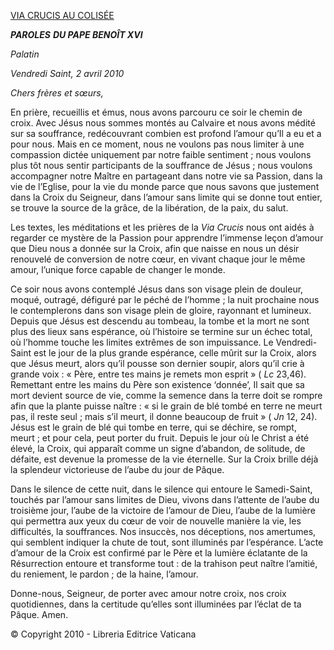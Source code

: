 [VIA CRUCIS AU COLISÉE](http://www.vatican.va/news_services/liturgy/libretti/2010/20100402via-crucis.pdf)

***PAROLES*** ***DU PAPE BENOÎT XVI***

*Palatin*

*Vendredi Saint, 2 avril 2010*

*Chers frères et sœurs,*

En prière, recueillis et émus, nous avons parcouru ce soir le chemin de croix. Avec Jésus nous sommes montés au Calvaire et nous avons médité sur sa souffrance, redécouvrant combien est profond l’amour qu’Il a eu et a pour nous. Mais en ce moment, nous ne voulons pas nous limiter à une compassion dictée uniquement par notre faible sentiment ; nous voulons plus tôt nous sentir participants de la souffrance de Jésus ; nous voulons accompagner notre Maître en partageant dans notre vie sa Passion, dans la vie de l’Eglise, pour la vie du monde parce que nous savons que justement dans la Croix du Seigneur, dans l’amour sans limite qui se donne tout entier, se trouve la source de la grâce, de la libération, de la paix, du salut.

Les textes, les méditations et les prières de la *Via Crucis* nous ont aidés à regarder ce mystère de la Passion pour apprendre l’immense leçon d’amour que Dieu nous a donnée sur la Croix, afin que naisse en nous un désir renouvelé de conversion de notre cœur, en vivant chaque jour le même amour, l’unique force capable de changer le monde.

Ce soir nous avons contemplé Jésus dans son visage plein de douleur, moqué, outragé, défiguré par le péché de l’homme ; la nuit prochaine nous le contemplerons dans son visage plein de gloire, rayonnant et lumineux. Depuis que Jésus est descendu au tombeau, la tombe et la mort ne sont plus des lieux sans espérance, où l’histoire se termine sur un échec total, où l’homme touche les limites extrêmes de son impuissance. Le Vendredi-Saint est le jour de la plus grande espérance, celle mûrit sur la Croix, alors que Jésus meurt, alors qu’il pousse son dernier soupir, alors qu’il crie à grande voix : « Père, entre tes mains je remets mon esprit » ( *Lc* 23,46). Remettant entre les mains du Père son existence ‘donnée’, Il sait que sa mort devient source de vie, comme la semence dans la terre doit se rompre afin que la plante puisse naître : « si le grain de blé tombé en terre ne meurt pas, il reste seul ; mais s’il meurt, il donne beaucoup de fruit » ( *Jn* 12, 24). Jésus est le grain de blé qui tombe en terre, qui se déchire, se rompt, meurt ; et pour cela, peut porter du fruit. Depuis le jour où le Christ a été élevé, la Croix, qui apparaît comme un signe d’abandon, de solitude, de défaite, est devenue la promesse de la vie éternelle. Sur la Croix brille déjà la splendeur victorieuse de l’aube du jour de Pâque.

Dans le silence de cette nuit, dans le silence qui entoure le Samedi-Saint, touchés par l’amour sans limites de Dieu, vivons dans l’attente de l’aube du troisième jour, l’aube de la victoire de l’amour de Dieu, l’aube de la lumière qui permettra aux yeux du cœur de voir de nouvelle manière la vie, les difficultés, la souffrances. Nos insuccès, nos déceptions, nos amertumes, qui semblent indiquer la chute de tout, sont illuminés par l’espérance. L’acte d’amour de la Croix est confirmé par le Père et la lumière éclatante de la Résurrection entoure et transforme tout : de la trahison peut naître l’amitié, du reniement, le pardon ; de la haine, l’amour.

Donne-nous, Seigneur, de porter avec amour notre croix, nos croix quotidiennes, dans la certitude qu’elles sont illuminées par l’éclat de ta Pâque. Amen.

© Copyright 2010 - Libreria Editrice Vaticana